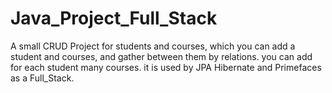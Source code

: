 # Java_Project_Full_Stack
A small CRUD Project for students and courses, which you can add a student and courses, and gather between them by relations.
you can add for each student many courses.
it is used by JPA Hibernate and Primefaces as a Full_Stack.

